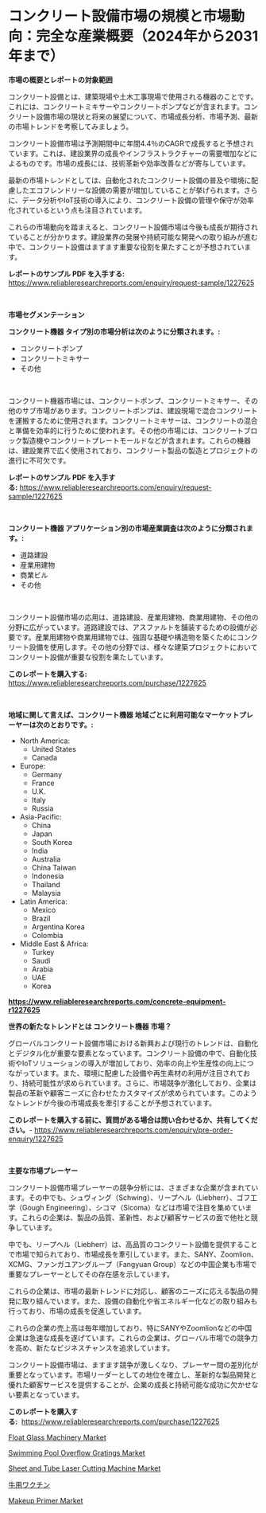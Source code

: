 <p><h1>コンクリート設備市場の規模と市場動向：完全な産業概要（2024年から2031年まで）</h1></p><p><strong>市場の概要とレポートの対象範囲</strong></p>
<p><p>コンクリート設備とは、建築現場や土木工事現場で使用される機器のことです。これには、コンクリートミキサーやコンクリートポンプなどが含まれます。コンクリート設備市場の現状と将来の展望について、市場成長分析、市場予測、最新の市場トレンドを考察してみましょう。</p><p>コンクリート設備市場は予測期間中に年間4.4％のCAGRで成長すると予想されています。これは、建設業界の成長やインフラストラクチャーの需要増加などによるものです。市場の成長には、技術革新や効率改善などが寄与しています。</p><p>最新の市場トレンドとしては、自動化されたコンクリート設備の普及や環境に配慮したエコフレンドリーな設備の需要が増加していることが挙げられます。さらに、データ分析やIoT技術の導入により、コンクリート設備の管理や保守が効率化されているという点も注目されています。</p><p>これらの市場動向を踏まえると、コンクリート設備市場は今後も成長が期待されていることが分かります。建設業界の発展や持続可能な開発への取り組みが進む中で、コンクリート設備はますます重要な役割を果たすことが予想されています。</p></p>
<p><strong>レポートのサンプル PDF を入手する:</strong> <a href="https://www.reliableresearchreports.com/enquiry/request-sample/1227625">https://www.reliableresearchreports.com/enquiry/request-sample/1227625</a></p>
<p>&nbsp;</p>
<p><strong>市場セグメンテーション</strong></p>
<p><strong>コンクリート機器 タイプ別の市場分析は次のように分類されます。:</strong></p>
<p><ul><li>コンクリートポンプ</li><li>コンクリートミキサー</li><li>その他</li></ul></p>
<p>&nbsp;</p>
<p><p>コンクリート機器市場には、コンクリートポンプ、コンクリートミキサー、その他のサブ市場があります。コンクリートポンプは、建設現場で混合コンクリートを運搬するために使用されます。コンクリートミキサーは、コンクリートの混合と準備を効率的に行うために使われます。その他の市場には、コンクリートブロック製造機やコンクリートプレートモールドなどが含まれます。これらの機器は、建設業界で広く使用されており、コンクリート製品の製造とプロジェクトの進行に不可欠です。</p></p>
<p><strong>レポートのサンプル PDF を入手する:</strong>&nbsp;<a href="https://www.reliableresearchreports.com/enquiry/request-sample/1227625">https://www.reliableresearchreports.com/enquiry/request-sample/1227625</a></p>
<p>&nbsp;</p>
<p><strong> コンクリート機器 アプリケーション別の市場産業調査は次のように分類されます。:</strong></p>
<p><ul><li>道路建設</li><li>産業用建物</li><li>商業ビル</li><li>その他</li></ul></p>
<p>&nbsp;</p>
<p><p>コンクリート設備市場の応用は、道路建設、産業用建物、商業用建物、その他の分野に広がっています。道路建設では、アスファルトを舗装するための設備が必要です。産業用建物や商業用建物では、強固な基礎や構造物を築くためにコンクリート設備を使用します。その他の分野では、様々な建築プロジェクトにおいてコンクリート設備が重要な役割を果たしています。</p></p>
<p><strong>このレポートを購入する:</strong>&nbsp; <a href="https://www.reliableresearchreports.com/purchase/1227625">https://www.reliableresearchreports.com/purchase/1227625</a></p>
<p>&nbsp;</p>
<p><strong>地域に関して言えば、コンクリート機器 地域ごとに利用可能なマーケットプレーヤーは次のとおりです。:</strong></p>
<p><ul>
    <li>
        North America:
        <ul>
            <li>United States</li>
            <li>Canada</li>
        </ul>
    </li>
    <li>
        Europe:
        <ul>
            <li>Germany</li>
            <li>France</li>
            <li>U.K.</li>
            <li>Italy</li>
            <li>Russia</li>
        </ul>
    </li>
    <li>
        Asia-Pacific:
        <ul>
            <li>China</li>
            <li>Japan</li>
            <li>South Korea</li>
            <li>India</li>
            <li>Australia</li>
            <li>China Taiwan</li>
            <li>Indonesia</li>
            <li>Thailand</li>
            <li>Malaysia</li>
        </ul>
    </li>
    <li>
        Latin America:
        <ul>
            <li>Mexico</li>
            <li>Brazil</li>
            <li>Argentina Korea</li>
            <li>Colombia</li>
        </ul>
    </li>
    <li>
        Middle East & Africa:
        <ul>
            <li>Turkey</li>
            <li>Saudi</li>
            <li>Arabia</li>
            <li>UAE</li>
            <li>Korea</li>
        </ul>
    </li>
    </ul></p>
<p><strong><a href="https://www.reliableresearchreports.com/concrete-equipment-r1227625">https://www.reliableresearchreports.com/concrete-equipment-r1227625</a></strong>&nbsp;</p>
<p><strong>世界の新たなトレンドとは コンクリート機器 市場？</strong></p>
<p><p>グローバルコンクリート設備市場における新興および現行のトレンドは、自動化とデジタル化が重要な要素となっています。コンクリート設備の中で、自動化技術やIoTソリューションの導入が増加しており、効率の向上や生産性の向上につながっています。また、環境に配慮した設備や再生素材の利用が注目されており、持続可能性が求められています。さらに、市場競争が激化しており、企業は製品の革新や顧客ニーズに合わせたカスタマイズが求められています。このようなトレンドが今後の市場成長を牽引することが予想されています。</p></p>
<p><strong>このレポートを購入する前に、質問がある場合は問い合わせるか、共有してください。</strong>- <a href="https://www.reliableresearchreports.com/enquiry/pre-order-enquiry/1227625">https://www.reliableresearchreports.com/enquiry/pre-order-enquiry/1227625</a></p>
<p>&nbsp;</p>
<p><strong>主要な市場プレーヤー</strong></p>
<p><p>コンクリート設備市場プレーヤーの競争分析には、さまざまな企業が含まれています。その中でも、シュヴィング（Schwing）、リープヘル（Liebherr）、ゴフ工学（Gough Engineering）、シコマ（Sicoma）などは市場で注目を集めています。これらの企業は、製品の品質、革新性、および顧客サービスの面で他社と競争しています。</p><p>中でも、リープヘル（Liebherr）は、高品質のコンクリート設備を提供することで市場で知られており、市場成長を牽引しています。また、SANY、Zoomlion、XCMG、ファンガユアングループ（Fangyuan Group）などの中国企業も市場で重要なプレーヤーとしてその存在感を示しています。</p><p>これらの企業は、市場の最新トレンドに対応し、顧客のニーズに応える製品の開発に取り組んでいます。また、設備の自動化や省エネルギー化などの取り組みも行っており、市場の成長を促進しています。</p><p>これらの企業の売上高は毎年増加しており、特にSANYやZoomlionなどの中国企業は急速な成長を遂げています。これらの企業は、グローバル市場での競争力を高め、新たなビジネスチャンスを追求しています。</p><p>コンクリート設備市場は、ますます競争が激しくなり、プレーヤー間の差別化が重要となっています。市場リーダーとしての地位を確立し、革新的な製品開発と優れた顧客サービスを提供することが、企業の成長と持続可能な成功に欠かせない要素となっています。</p></p>
<p><strong>このレポートを購入する:</strong>&nbsp;&nbsp;<a href="https://www.reliableresearchreports.com/purchase/1227625">https://www.reliableresearchreports.com/purchase/1227625</a></p>
<p><p><a href="https://github.com/lataunyatinikmelvin59ilbd0dv/Market-Research-Report-List-2/blob/main/float-glass-machinery-market.md">Float Glass Machinery Market</a></p><p><a href="https://www.linkedin.com/pulse/decoding-swimming-pool-overflow-gratings-market-metrics-sae4e?trackingId=TKxqs%2FDT0ieVDdX8X%2BWBHg%3D%3D">Swimming Pool Overflow Gratings Market</a></p><p><a href="https://github.com/pgtimber/Market-Research-Report-List-2/blob/main/sheet-and-tube-laser-cutting-machine-market.md">Sheet and Tube Laser Cutting Machine Market</a></p><p><a href="https://github.com/SantosDicki04/Market-Research-Report-List-1/blob/main/985713229780.md">牛用ワクチン</a></p><p><a href="https://www.linkedin.com/pulse/makeup-primer-market-outlook-industry-overview-forecast-vfzne?trackingId=DsOEIuTNueoJsu1009WoUg%3D%3D">Makeup Primer Market</a></p></p>